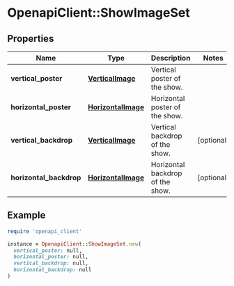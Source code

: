 # OpenapiClient::ShowImageSet

## Properties

| Name | Type | Description | Notes |
| ---- | ---- | ----------- | ----- |
| **vertical_poster** | [**VerticalImage**](VerticalImage.md) | Vertical poster of the show. |  |
| **horizontal_poster** | [**HorizontalImage**](HorizontalImage.md) | Horizontal poster of the show. |  |
| **vertical_backdrop** | [**VerticalImage**](VerticalImage.md) | Vertical backdrop of the show. | [optional] |
| **horizontal_backdrop** | [**HorizontalImage**](HorizontalImage.md) | Horizontal backdrop of the show. | [optional] |

## Example

```ruby
require 'openapi_client'

instance = OpenapiClient::ShowImageSet.new(
  vertical_poster: null,
  horizontal_poster: null,
  vertical_backdrop: null,
  horizontal_backdrop: null
)
```

